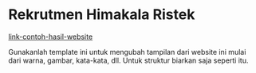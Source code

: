 # Rekrutmen Himakala Ristek
[link-contoh-hasil-website]([https://books.apple.com/us/book/the-littlest-sumo/id1261158734](https://rekrut-himakala-ristek2024.netlify.app))

Gunakanlah template ini untuk mengubah tampilan dari website ini mulai dari warna, gambar, kata-kata, dll. Untuk struktur biarkan saja seperti itu.
